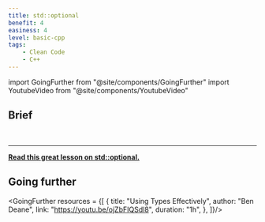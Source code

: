 ```yaml
---
title: std::optional
benefit: 4
easiness: 4
level: basic-cpp
tags:
    - Clean Code
    - C++
---
```

import GoingFurther from "@site/components/GoingFurther"
import YoutubeVideo from "@site/components/YoutubeVideo"

## Brief

<YoutubeVideo id="UAAiwObNhQ0?list=PLlrATfBNZ98dudnM48yfGUldqGD0S4FFb"/>

<br/>

---

[**Read this great lesson on std::optional.**](https://www.cppstories.com/2018/05/using-optional/)

## Going further

<GoingFurther resources = {[
    {
        title: "Using Types Effectively",
        author: "Ben Deane",
        link: "https://youtu.be/ojZbFIQSdl8",
        duration: "1h",
    },
]}/>